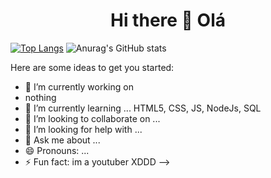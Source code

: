 <h1 align="center"> Hi there 👋 Olá </h1>

[![Top Langs](https://github-readme-stats.vercel.app/api/top-langs/?username=anuraghazra&layout=compact)](https://github.com/anuraghazra/github-readme-stats)
![Anurag's GitHub stats](https://github-readme-stats.vercel.app/api?username=DanielNasc&show_icons=true&theme=radical)



Here are some ideas to get you started:

- 🔭 I’m currently working on
- nothing
- 🌱 I’m currently learning ... HTML5, CSS, JS, NodeJs, SQL
- 👯 I’m looking to collaborate on ...
- 🤔 I’m looking for help with ...
- 💬 Ask me about ...
- 😄 Pronouns: ... 
- ⚡ Fun fact: 
  im a youtuber XDDD
-->

